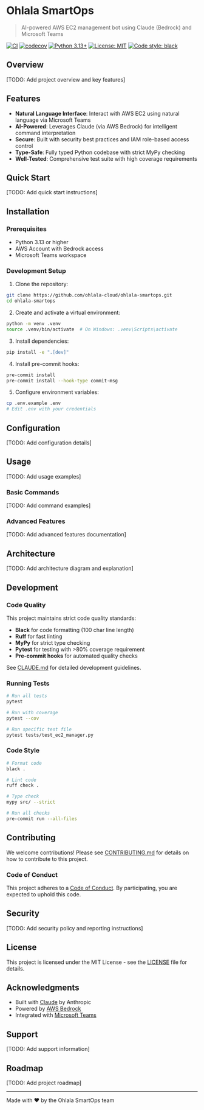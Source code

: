 # Ohlala SmartOps

> AI-powered AWS EC2 management bot using Claude (Bedrock) and Microsoft Teams

[![CI](https://github.com/ohlala-cloud/ohlala-smartops/workflows/CI/badge.svg)](https://github.com/ohlala-cloud/ohlala-smartops/actions)
[![codecov](https://codecov.io/gh/ohlala-cloud/ohlala-smartops/branch/main/graph/badge.svg)](https://codecov.io/gh/ohlala-cloud/ohlala-smartops)
[![Python 3.13+](https://img.shields.io/badge/python-3.13+-blue.svg)](https://www.python.org/downloads/)
[![License: MIT](https://img.shields.io/badge/License-MIT-yellow.svg)](https://opensource.org/licenses/MIT)
[![Code style: black](https://img.shields.io/badge/code%20style-black-000000.svg)](https://github.com/psf/black)

## Overview

[TODO: Add project overview and key features]

## Features

- **Natural Language Interface**: Interact with AWS EC2 using natural language via Microsoft Teams
- **AI-Powered**: Leverages Claude (via AWS Bedrock) for intelligent command interpretation
- **Secure**: Built with security best practices and IAM role-based access control
- **Type-Safe**: Fully typed Python codebase with strict MyPy checking
- **Well-Tested**: Comprehensive test suite with high coverage requirements

## Quick Start

[TODO: Add quick start instructions]

## Installation

### Prerequisites

- Python 3.13 or higher
- AWS Account with Bedrock access
- Microsoft Teams workspace

### Development Setup

1. Clone the repository:

```bash
git clone https://github.com/ohlala-cloud/ohlala-smartops.git
cd ohlala-smartops
```

2. Create and activate a virtual environment:

```bash
python -m venv .venv
source .venv/bin/activate  # On Windows: .venv\Scripts\activate
```

3. Install dependencies:

```bash
pip install -e ".[dev]"
```

4. Install pre-commit hooks:

```bash
pre-commit install
pre-commit install --hook-type commit-msg
```

5. Configure environment variables:

```bash
cp .env.example .env
# Edit .env with your credentials
```

## Configuration

[TODO: Add configuration details]

## Usage

[TODO: Add usage examples]

### Basic Commands

[TODO: Add command examples]

### Advanced Features

[TODO: Add advanced features documentation]

## Architecture

[TODO: Add architecture diagram and explanation]

## Development

### Code Quality

This project maintains strict code quality standards:

- **Black** for code formatting (100 char line length)
- **Ruff** for fast linting
- **MyPy** for strict type checking
- **Pytest** for testing with >80% coverage requirement
- **Pre-commit hooks** for automated quality checks

See [CLAUDE.md](CLAUDE.md) for detailed development guidelines.

### Running Tests

```bash
# Run all tests
pytest

# Run with coverage
pytest --cov

# Run specific test file
pytest tests/test_ec2_manager.py
```

### Code Style

```bash
# Format code
black .

# Lint code
ruff check .

# Type check
mypy src/ --strict

# Run all checks
pre-commit run --all-files
```

## Contributing

We welcome contributions! Please see [CONTRIBUTING.md](CONTRIBUTING.md) for details on how to contribute to this project.

### Code of Conduct

This project adheres to a [Code of Conduct](CODE_OF_CONDUCT.md). By participating, you are expected to uphold this code.

## Security

[TODO: Add security policy and reporting instructions]

## License

This project is licensed under the MIT License - see the [LICENSE](LICENSE) file for details.

## Acknowledgments

- Built with [Claude](https://www.anthropic.com/claude) by Anthropic
- Powered by [AWS Bedrock](https://aws.amazon.com/bedrock/)
- Integrated with [Microsoft Teams](https://www.microsoft.com/microsoft-teams/)

## Support

[TODO: Add support information]

## Roadmap

[TODO: Add project roadmap]

---

Made with ❤️ by the Ohlala SmartOps team

